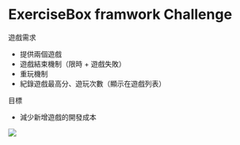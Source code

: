 # ExerciseBox framwork Challenge

遊戲需求
- 提供兩個遊戲
- 遊戲結束機制（限時 + 遊戲失敗）
- 重玩機制
- 紀錄遊戲最高分、遊玩次數（顯示在遊戲列表）


目標
- 減少新增遊戲的開發成本

![](https://github.com/HenryLuuu/gameBox/blob/master/gameBox.gif?raw=true)
